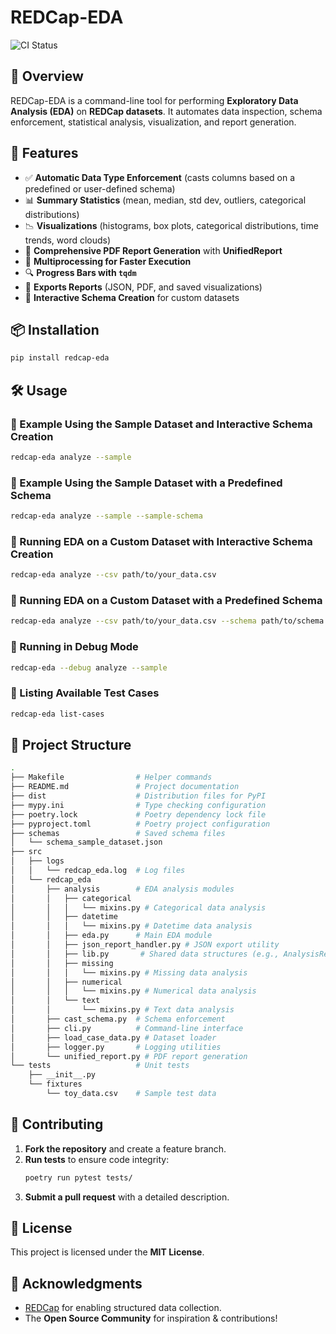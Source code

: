 # REDCap-EDA

![CI Status](https://github.com/robertp/REDCap-EDA/actions/workflows/ci.yaml/badge.svg)

## 📌 Overview
REDCap-EDA is a command-line tool for performing **Exploratory Data Analysis (EDA)** on **REDCap datasets**. It automates data inspection, schema enforcement, statistical analysis, visualization, and report generation.

## 🚀 Features
- ✅ **Automatic Data Type Enforcement** (casts columns based on a predefined or user-defined schema)
- 📊 **Summary Statistics** (mean, median, std dev, outliers, categorical distributions)
- 📉 **Visualizations** (histograms, box plots, categorical distributions, time trends, word clouds)
- 📂 **Comprehensive PDF Report Generation** with **UnifiedReport**
- 🔄 **Multiprocessing for Faster Execution**
- 🔍 **Progress Bars with `tqdm`**
- 📂 **Exports Reports** (JSON, PDF, and saved visualizations)
- 📝 **Interactive Schema Creation** for custom datasets

## 📦 Installation
```bash
pip install redcap-eda
```

## 🛠️ Usage

### 🔹 Example Using the Sample Dataset and Interactive Schema Creation
```bash
redcap-eda analyze --sample
```

### 🔹 Example Using the Sample Dataset with a Predefined Schema
```bash
redcap-eda analyze --sample --sample-schema
```

### 🔹 Running EDA on a Custom Dataset with Interactive Schema Creation
```bash
redcap-eda analyze --csv path/to/your_data.csv
```

### 🔹 Running EDA on a Custom Dataset with a Predefined Schema
```bash
redcap-eda analyze --csv path/to/your_data.csv --schema path/to/schema.json
```

### 🔹 Running in Debug Mode
```bash
redcap-eda --debug analyze --sample
```

### 🔹 Listing Available Test Cases
```bash
redcap-eda list-cases
```

## 📂 Project Structure
```bash
.
├── Makefile                # Helper commands
├── README.md               # Project documentation
├── dist                    # Distribution files for PyPI
├── mypy.ini                # Type checking configuration
├── poetry.lock             # Poetry dependency lock file
├── pyproject.toml          # Poetry project configuration
├── schemas                 # Saved schema files
│   └── schema_sample_dataset.json
├── src
│   ├── logs
│   │   └── redcap_eda.log  # Log files
│   └── redcap_eda
│       ├── analysis        # EDA analysis modules
│       │   ├── categorical
│       │   │   └── mixins.py # Categorical data analysis
│       │   ├── datetime
│       │   │   └── mixins.py # Datetime data analysis
│       │   ├── eda.py      # Main EDA module
│       │   ├── json_report_handler.py # JSON export utility
│       │   ├── lib.py       # Shared data structures (e.g., AnalysisResult)
│       │   ├── missing
│       │   │   └── mixins.py # Missing data analysis
│       │   ├── numerical
│       │   │   └── mixins.py # Numerical data analysis
│       │   └── text
│       │       └── mixins.py # Text data analysis
│       ├── cast_schema.py  # Schema enforcement
│       ├── cli.py          # Command-line interface
│       ├── load_case_data.py # Dataset loader
│       ├── logger.py       # Logging utilities
│       └── unified_report.py # PDF report generation
└── tests                   # Unit tests
    ├── __init__.py
    └── fixtures
        └── toy_data.csv    # Sample test data
```

## 📝 Contributing
1. **Fork the repository** and create a feature branch.
2. **Run tests** to ensure code integrity:
   ```bash
   poetry run pytest tests/
   ```
3. **Submit a pull request** with a detailed description.

## 📜 License
This project is licensed under the **MIT License**.

## 🤝 Acknowledgments
- [REDCap](https://projectredcap.org/) for enabling structured data collection.
- The **Open Source Community** for inspiration & contributions!
